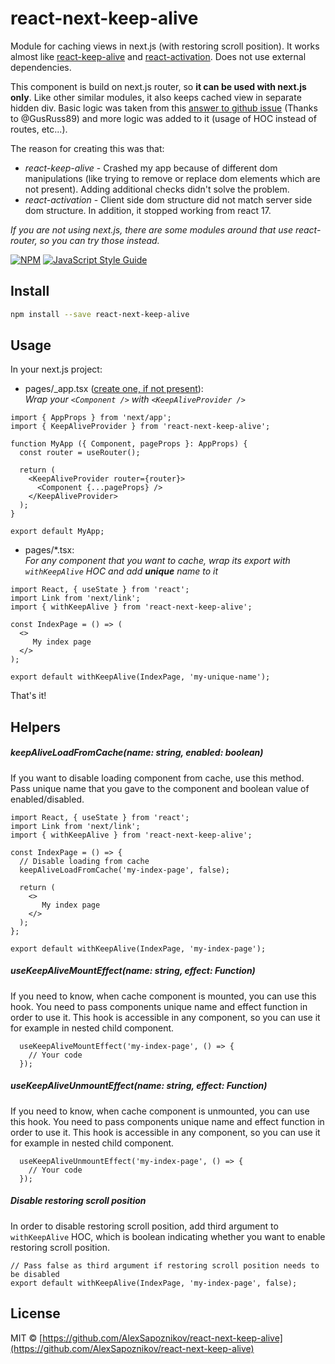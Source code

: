 # react-next-keep-alive

Module for caching views in next.js (with restoring scroll position). It works almost like [react-keep-alive](https://www.npmjs.com/package/react-keep-alive) and [react-activation](https://www.npmjs.com/package/react-activation).
Does not use external dependencies.

This component is build on next.js router, so **it can be used with next.js only**. Like other similar modules, it also keeps cached view in separate hidden div.
Basic logic was taken from this [answer to github issue](https://stackoverflow.com/a/61167944/7778723) (Thanks to @GusRuss89) and more logic was added to it (usage of HOC instead of routes, etc...).

The reason for creating this was that:

- *react-keep-alive* - Crashed my app because of different dom manipulations (like trying to remove or replace dom elements which are not present).
Adding additional checks didn't solve the problem.
- *react-activation* - Client side dom structure did not match server side dom structure. In addition, it stopped working from react 17.


*If you are not using next.js, there are some modules around that use react-router, so you can try those instead.*

[![NPM](https://img.shields.io/npm/v/react-next-keep-alive.svg)](https://www.npmjs.com/package/react-next-keep-alive) [![JavaScript Style Guide](https://img.shields.io/badge/code_style-standard-brightgreen.svg)](https://standardjs.com)

## Install

```bash
npm install --save react-next-keep-alive
```

## Usage

In your next.js project:

* pages/_app.tsx ([create one, if not present](https://nextjs.org/docs/advanced-features/custom-app)): <br/> *Wrap your `<Component />` with `<KeepAliveProvider />`*

```tsx
import { AppProps } from 'next/app';
import { KeepAliveProvider } from 'react-next-keep-alive';

function MyApp ({ Component, pageProps }: AppProps) {
  const router = useRouter();

  return (
    <KeepAliveProvider router={router}>
      <Component {...pageProps} />
    </KeepAliveProvider>
  );
}

export default MyApp;
```

* pages/*.tsx: <br/> *For any component that you want to cache, wrap its export with `withKeepAlive` HOC and add **unique** name to it*

```tsx
import React, { useState } from 'react';
import Link from 'next/link';
import { withKeepAlive } from 'react-next-keep-alive';

const IndexPage = () => (
  <>
     My index page
  </>
);

export default withKeepAlive(IndexPage, 'my-unique-name');
```

That's it!

## Helpers

##### keepAliveLoadFromCache(name: string, enabled: boolean)

If you want to disable loading component from cache, use this method. Pass unique name that you gave to the component and boolean value of enabled/disabled.

```tsx
import React, { useState } from 'react';
import Link from 'next/link';
import { withKeepAlive } from 'react-next-keep-alive';

const IndexPage = () => {
  // Disable loading from cache
  keepAliveLoadFromCache('my-index-page', false);

  return (
    <>
       My index page
    </>
  );
};

export default withKeepAlive(IndexPage, 'my-index-page');
```

##### useKeepAliveMountEffect(name: string, effect: Function)

If you need to know, when cache component is mounted, you can use this hook.
You need to pass components unique name and effect function in order to use it.
This hook is accessible in any component, so you can use it for example in nested child component.

```tsx
  useKeepAliveMountEffect('my-index-page', () => {
    // Your code
  });
```

##### useKeepAliveUnmountEffect(name: string, effect: Function)

If you need to know, when cache component is unmounted, you can use this hook.
You need to pass components unique name and effect function in order to use it.
This hook is accessible in any component, so you can use it for example in nested child component.

```tsx
  useKeepAliveUnmountEffect('my-index-page', () => {
    // Your code
  });
```

##### Disable restoring scroll position
In order to disable restoring scroll position, add third argument to `withKeepAlive` HOC, which is boolean indicating whether you want to enable restoring scroll position.

```tsx
// Pass false as third argument if restoring scroll position needs to be disabled
export default withKeepAlive(IndexPage, 'my-index-page', false);
```

## License

MIT © [https://github.com/AlexSapoznikov/react-next-keep-alive](https://github.com/AlexSapoznikov/react-next-keep-alive)
